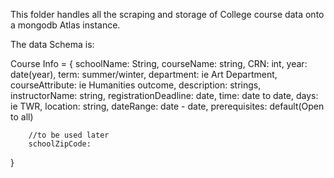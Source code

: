 This folder handles all the scraping and storage of College course data 
onto a mongodb Atlas instance.

The data Schema is:

Course Info =
{ schoolName: String,
		courseName: string,
		CRN: int,
		year: date(year),
		term: summer/winter,
		department: ie Art Department,
		courseAttribute: ie Humanities outcome,
		description: strings,
		instructorName: string,
		registrationDeadline: date,
		time: date to date,
		days: ie TWR,
		location: string,
		dateRange: date - date,
		prerequisites: default(Open to all)


		//to be used later 
		schoolZipCode:

}



